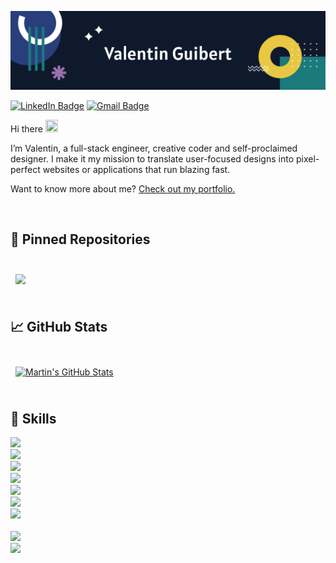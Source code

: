 [![ValGuibs banner](./assets/banner1.svg)](https://valguibs.com)

[![LinkedIn Badge](https://img.shields.io/badge/LinkedIn-0077B5?style=for-the-badge&logo=linkedin&logoColor=white)](https://www.linkedin.com/in/valentin-guibert-181315133/)
[![Gmail Badge](https://img.shields.io/badge/Gmail-D14836?style=for-the-badge&logo=gmail&logoColor=white)](mailto:valguibs@gmail.com)

Hi there <img src="https://raw.githubusercontent.com/MartinHeinz/MartinHeinz/master/wave.gif" width="20px" height="20px" />

I’m Valentin, a full-stack engineer, creative coder and self-proclaimed designer.
I make it my mission to translate user-focused designs into pixel-perfect websites or applications that run blazing fast.

Want to know more about me? [Check out my portfolio.](https://valguibs.com/)

<br>

## 📌 Pinned Repositories

<br>

<a href="https://github.com/ValGuibs/ValGuibs">
  <img align="center" style="margin:0.5rem" src="https://github-readme-stats.vercel.app/api/pin/?username=ValGuibs&repo=ValGuibs&title_color=ffffff&text_color=c9cacc&icon_color=1a7a7c&bg_color=0f192c" />
</a>
<!--
<a href="https://github.com/ValGuibs/Logiciels-production">
  <img align="center" style="margin:0.5rem" src="https://github-readme-stats.vercel.app/api/pin/?username=ValGuibs&repo=Logiciels-production&title_color=ffffff&text_color=c9cacc&icon_color=1a7a7c&bg_color=0f192c" />
</a>
-->

<br>
<br>

## &#x1f4c8; GitHub Stats

<br>

<a href="https://github.com/ValGuibs">
  <img align="center" style="margin:0.5rem" src="https://github-readme-stats.vercel.app/api?username=ValGuibs&show_icons=true&line_height=27&count_private=true&title_color=ffffff&text_color=c9cacc&icon_color=1a7a7c&bg_color=0f192c" alt="Martin's GitHub Stats" />
</a>

<!--
<a href="https://github.com/ValGuibs">
  <img align="center" style="margin:0.5rem" src="https://github-readme-stats.vercel.app/api/top-langs/?username=ValGuibs&title_color=ffffff&text_color=c9cacc&icon_color=1a7a7c&bg_color=0f192c" />
</a>
-->

<br>
<br>

## 💼 Skills

![](https://img.shields.io/badge/C%23-239120?style=flat-square&logo=c-sharp&logoColor=white)<br>
![](https://img.shields.io/badge/.NET-5C2D91?style=flat-square&logo=.net&logoColor=white)<br>
![](https://img.shields.io/badge/Python-3776AB?style=flat-square&logo=python&logoColor=white)<br>
![](https://img.shields.io/badge/JavaScript-F7DF1E?style=flat-square&logo=javascript&logoColor=black)<br>
![](https://img.shields.io/badge/Node.js-43853D?style=flat-square&logo=node.js&logoColor=white)<br>
![](https://img.shields.io/badge/TypeScript-007ACC?style=flat-square&logo=typescript&logoColor=white)<br>
![](https://img.shields.io/badge/webflow-%234353FF.svg?&style=flat-square&logo=webflow&logoColor=white)<br>
<br>
![](https://img.shields.io/badge/Adobe%20Illustrator-FF9A00?style=flat-square&logo=adobe%20illustrator&logoColor=white)<br>
![](https://img.shields.io/badge/Adobe%20Photoshop-31A8FF?style=flat-square&logo=Adobe%20Photoshop&logoColor=black)<br>

<br>
<br>
